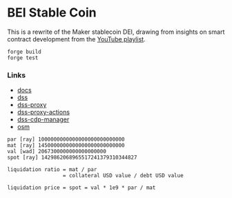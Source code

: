 # BEI Stable Coin

This is a rewrite of the Maker stablecoin DEI, drawing from insights on smart contract development from the [YouTube playlist](https://www.youtube.com/playlist?list=PLO5VPQH6OWdW9b6GKJR4Dt9XZxQlJuVp_).

```shell
forge build
forge test
```


### Links

- [docs](https://docs.makerdao.com/)
- [dss](https://github.com/makerdao/dss)
- [dss-proxy](https://github.com/makerdao/dss-proxy)
- [dss-proxy-actions](https://github.com/makerdao/dss-proxy-actions)
- [dss-cdp-manager](https://github.com/makerdao/dss-cdp-manager)
- [osm](https://github.com/makerdao/osm)


```
par [ray] 1000000000000000000000000000
mat [ray] 1450000000000000000000000000
val [wad] 2067300000000000000000
spot [ray] 1429862068965517241379310344827

liquidation ratio = mat / par
                  = collateral USD value / debt USD value

liquidation price = spot = val * 1e9 * par / mat
```